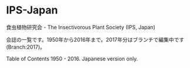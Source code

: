 # IPS-Japan
食虫植物研究会 - The Insectivorous Plant Society (IPS, Japan)

会誌の一覧です。1950年から2016年まで。2017年分はブランチで編集中です(Branch:2017)。

Table of Contents 1950 - 2016. Japanese version only.
